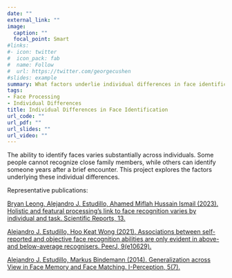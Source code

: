 ```yaml
---
date: ""
external_link: ""
image:
  caption: ""
  focal_point: Smart
#links:
#- icon: twitter
#  icon_pack: fab
#  name: Follow
#  url: https://twitter.com/georgecushen
#slides: example
summary: What factors underlie individual differences in face identification?
tags:
- Face Processing
- Individual Differences 
title: Individual Differences in Face Identification
url_code: ""
url_pdf: ""
url_slides: ""
url_video: ""
---
```


The ability to identify faces varies substantially across individuals. Some people cannot recognize close family members, while others can identify someone years after a brief encounter. This project explores the factors underlying these individual differences.   

Representative publications:

[Bryan Leong, Alejandro J. Estudillo, Ahamed Miflah Hussain Ismail (2023). Holistic and featural processing’s link to face recognition varies by individual and task. Scientific Reports, 13.](https://alejandro-estudillo.netlify.app/publication/leong-et-al.-2023/)

[Alejandro J. Estudillo, Hoo Keat Wong (2021). Associations between self-reported and objective face recognition abilities are only evident in above- and below-average recognisers. PeerJ, 9(e10629).](https://alejandro-estudillo.netlify.app/publication/estudillo-bindemann-2017b/)

[Alejandro J. Estudillo, Markus Bindemann (2014). Generalization across View in Face Memory and Face Matching. I-Perception, 5(7).](https://alejandro-estudillo.netlify.app/publication/estudillo-bindemann-2014/)
